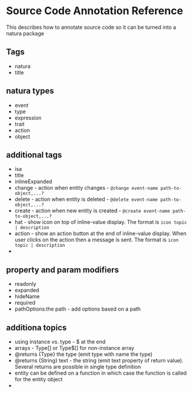 # Source Code Annotation Reference

This describes how to annotate source code so it can be turned into a natura package

## Tags
* natura
* title

## natura types
* event
* type
* expression
* trait
* action
* object

## additional tags
* isa
* title
* inlineExpanded
* change - action when entity changes - `@change event-name path-to-object,...?`
* delete - action when entity is deleted - `@delete event-name path-to-object,...?`
* create - action when new entity is created - `@create event-name path-to-object,...?`
* hat - show icon on top of inline-value display. The format is `icon topic | description`
* action - show an action button at the end of inline-value display. When user clicks on the action then a message is sent. The format is `icon topic | description`
* 

## property and param modifiers
* readonly
* expanded
* hideName
* required
* pathOptions:the path - add options based on a path
## additiona topics
* using instance vs. type - $ at the end
* arrays - Type[] or Type$[] for non-instance array
* @returns {Type} the type (emit type with name the type)
* @returns {String} text - the string (emit text property of return value). Several returns are possible in single type definition
* entity can be defined on a function in which case the function is called for the entity object
* 